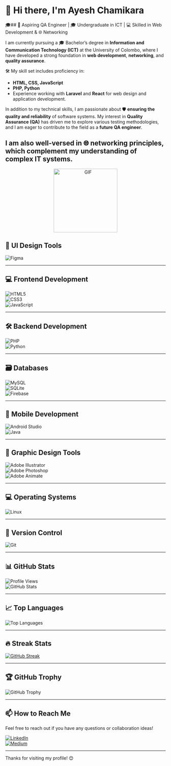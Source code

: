 # 👋 Hi there, I'm Ayesh Chamikara  

🎓## 🚀 Aspiring QA Engineer | 🎓 Undergraduate in ICT | 💻 Skilled in Web Development & 🌐 Networking

I am currently pursuing a 🎓 Bachelor’s degree in **Information and Communication Technology (ICT)** at the University of Colombo, where I have developed a strong foundation in **web development**, **networking**, and **quality assurance**.

🛠️ My skill set includes proficiency in:  
- **HTML, CSS, JavaScript**  
- **PHP, Python**  
- Experience working with **Laravel** and **React** for web design and application development.

In addition to my technical skills, I am passionate about 🛡️ **ensuring the quality and reliability** of software systems. My interest in **Quality Assurance (QA)** has driven me to explore various testing methodologies, and I am eager to contribute to the field as a **future QA engineer**. 

I am also well-versed in 🌐 **networking principles**, which complement my understanding of **complex IT systems**.
---

<p align="center">
  <img src="https://github.com/user-attachments/assets/d8035889-03c9-4cb4-b94b-c4da64873333" alt="GIF" width="200">
</p>



## 🎨 **UI Design Tools**  
![Figma](https://img.shields.io/badge/Figma-F24E1E?style=flat&logo=figma&logoColor=white)  

---

## 💻 **Frontend Development**  
![HTML5](https://img.shields.io/badge/HTML5-E34F26?style=flat&logo=html5&logoColor=white)  
![CSS3](https://img.shields.io/badge/CSS3-1572B6?style=flat&logo=css3&logoColor=white)  
![JavaScript](https://img.shields.io/badge/JavaScript-F7DF1E?style=flat&logo=javascript&logoColor=black)  

---

## 🛠️ **Backend Development**  
![PHP](https://img.shields.io/badge/PHP-777BB4?style=flat&logo=php&logoColor=white)  
![Python](https://img.shields.io/badge/Python-3776AB?style=flat&logo=python&logoColor=white)  

---

## 🗃️ **Databases**  
![MySQL](https://img.shields.io/badge/MySQL-4479A1?style=flat&logo=mysql&logoColor=white)  
![SQLite](https://img.shields.io/badge/SQLite-003B57?style=flat&logo=sqlite&logoColor=white)  
![Firebase](https://img.shields.io/badge/Firebase-FFCA28?style=flat&logo=firebase&logoColor=black)  

---

## 📱 **Mobile Development**  
![Android Studio](https://img.shields.io/badge/Android%20Studio-3DDC84?style=flat&logo=android-studio&logoColor=white)  
![Java](https://img.shields.io/badge/Java-007396?style=flat&logo=java&logoColor=white)  

---

## 🎨 **Graphic Design Tools**  
![Adobe Illustrator](https://img.shields.io/badge/Adobe%20Illustrator-FF9A00?style=flat&logo=adobe-illustrator&logoColor=black)  
![Adobe Photoshop](https://img.shields.io/badge/Adobe%20Photoshop-31A8FF?style=flat&logo=adobe-photoshop&logoColor=white)  
![Adobe Animate](https://img.shields.io/badge/Adobe%20Animate-FF6100?style=flat&logo=adobe-animate&logoColor=white)  

---

## 💻 **Operating Systems**  
![Linux](https://img.shields.io/badge/Linux-FCC624?style=flat&logo=linux&logoColor=black)  

---

## 🔗 **Version Control**  
![Git](https://img.shields.io/badge/Git-F05032?style=flat&logo=git&logoColor=white)  

---

## 📊 **GitHub Stats**  
![Profile Views](https://komarev.com/ghpvc/?username=AyeshChamikara&color=blue)  
![GitHub Stats](https://github-readme-stats.vercel.app/api?username=AyeshChamikara&show_icons=true&theme=radical)  

---

## 📈 **Top Languages**  
![Top Languages](https://github-readme-stats.vercel.app/api/top-langs/?username=AyeshChamikara&layout=compact&theme=radical)  

---

## 🔥 **Streak Stats**  
[![GitHub Streak](https://streak-stats.demolab.com?user=AyeshChamikara&theme=radical)](https://git.io/streak-stats)  

---

## 🏆 **GitHub Trophy**  
![GitHub Trophy](https://github-profile-trophy.vercel.app/?username=AyeshChamikara&theme=radical)  

---

## 📫 **How to Reach Me**  
Feel free to reach out if you have any questions or collaboration ideas!  

[![LinkedIn](https://img.shields.io/badge/LinkedIn-0A66C2?style=flat&logo=linkedin&logoColor=white)](https://linkedin.com/in/ayesh-chamikara)  
[![Medium](https://img.shields.io/badge/Medium-12100E?style=flat&logo=medium&logoColor=white)](https://medium.com/@ayeshchamikara63)  


---

Thanks for visiting my profile! 😊  

